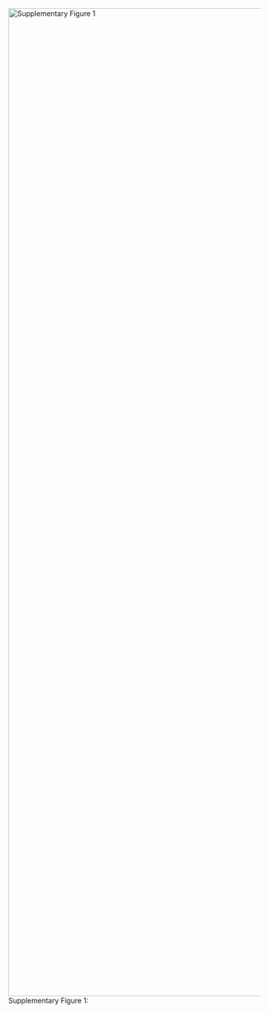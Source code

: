 <img width="1545" height="1974" alt="Supplementary Figure 1" src="https://github.com/user-attachments/assets/7224450d-649f-4df3-8cae-6126fb17d37e" />
Supplementary Figure 1:

